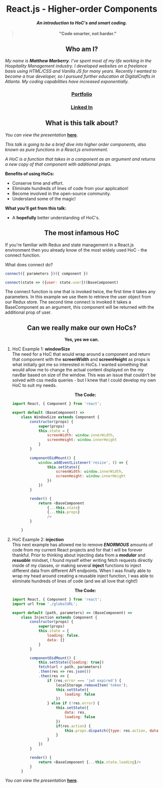 # <div align="center">**React.js** - Higher-order Components
#### <div align="center">*An introduction to HoC's and smart coding.*
> **<div align="center">"Code smarter, not harder."</div>**

## <div align="center">**Who am I?**


*My name is **Matthew Marberry**.  I've spent most of my life working in the Hospitality Management industry.  I developed websites on a freelance basis using HTML/CSS and Vanilla JS for many years.  Recently I wanted to become a true developer, so I pursued further education at DigitalCrafts in Atlanta.  My coding capabilities have increased exponentially.*

<div align="center">  

### [**Portfolio**](https://www.matthew-marberry.com)

### [**Linked In**](https://www.linkedin.com/in/matthewmarberry)

</div>

## <div align="center">**What is this talk about?**

*You can view the presentation* [**here**](https://gitpitch.com/marberrym/Atlanta-Javascript-Presentation).

*This talk is going to be a brief dive into higher order components, also known as pure functions in a React.js environment.*

*A HoC is a function that takes in a component as an argument and returns a new copy of that component with additional props.*

**Benefits of using HoCs:**
* Conserve time and effort.
* Eliminate hundreds of lines of code from your application!
* Become involved in the open-source community.
* Understand some of the magic!

**What you'll get from this talk:**
* A **hopefully** better understanding of HoC's.

## <div align="center"> **The most infamous HoC**
If you're familiar with Redux and state management in a React.js environment then you already know of the most widely used HoC - the connect function.

What does connect do?

```javascript
connect({ parameters })({ component })

connect(state => ({user: state.user})(BaseComponent)
```
The connect function is one that is invoked twice, the first time it takes any parameters. In this example we use them to retrieve the user object from our Redux store.  The second time connect is invoked it takes a BaseComponent as an argument, this component will be returned with the additional prop of user. 

## <div align="center"> **Can we really make our own HoCs?**
**<div align="center">Yes, yes we can.</div>**

1. HoC Example 1: **windowSize**
<br>The need for a HoC that would wrap around a component and return that component with the **screenWidth** and **screenHeight** as props is what initially got me so interested in HoCs.  I wanted something that would allow me to change the actual content displayed on the my navBar based on size of the window.  This was an issue that couldn't be solved with css media queries - but I knew that I could develop my own HoC to suit my needs.
    
    **<div align="center">The Code:</div>**

    ```javascript
    import React, { Component } from 'react';

    export default (BaseComponent) => 
        class WindowSize extends Component {
            constructor(props) {
                super(props)
                this.state = {
                    screenWidth: window.innerWidth,
                    screenHeight: window.innerHeight
                }
            }
            
            componentDidMount() {
                window.addEventListener('resize', () => {
                    this.setState({
                        screenWidth: window.innerWidth,
                        screenHeight: window.innerHeight
                    })
                })
            }

            render() {
                return <BaseComponent 
                    {...this.state}
                    {...this.props}
                    />
            }

        }
    ```

2. HoC Example 2: **injection**
<br>This next example has allowed me to remove ***ENORMOUS*** amounts of code from my current React projects and for that I will be forever thankful.  Prior to thinking about injecting data from a ***modular*** and ***resuable*** mindset, I found myself either writing fetch requests directly inside of my classes, or making several **inject** functions to inject different data from different API endpoints.  When I was finally able to wrap my head around creating a reusable inject function, I was able to eliminate hundreds of lines of code (and we all love that right!)

    **<div align="center">The Code:</div>**

    ```javascript
    import React, { Component } from 'react';
    import url from './globalURL';

    export default (path, parameters) => (BaseComponent) => 
        class Injection extends Component {
            constructor(props) {
                super(props)
                this.state = {
                    loading: false,
                    data: {}
                }
            }

            componentDidMount() {
                this.setState({loading: true})
                fetch(url + path, parameters)
                .then(res => res.json())
                .then(res => {
                    if (res.error === 'jwt expired') {
                        localStorage.removeItem('token');
                        this.setState({
                            loading: false
                        })
                    } else if (!res.error) {
                        this.setState({
                            data: res,
                            loading: false
                        })
                        if(res.action) {
                            this.props.dispatch({type: res.action, data: res.data});
                        }
                    }
                })
            }

            render() {
                return <BaseComponent {...this.state.loading}/>
            }
        }
    ```






*You can view the presentation* [**here**](https://gitpitch.com/marberrym/Atlanta-Javascript-Presentation).

